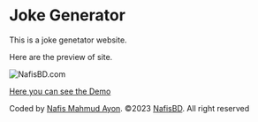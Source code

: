 # Joke Generator

This is a joke genetator website.

Here are the preview of site.

![NafisBD.com](https://i.imgur.com/v8fLkd7.png)



[Here you can see the Demo](https://joke-generator-nafisbd.netlify.app/)

Coded by [Nafis Mahmud Ayon](https://github.com/NafisMahmudAyon). ©2023 [NafisBD](https://nafisbd.com/). All right reserved
